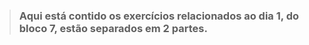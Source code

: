 > ### Aqui está contido os exercícios relacionados ao dia 1, do bloco 7, estão separados em 2 partes.